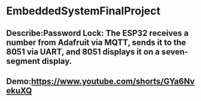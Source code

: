 # EmbeddedSystemFinalProject
## Describe:Password Lock: The ESP32 receives a number from Adafruit via MQTT, sends it to the 8051 via UART, and 8051 displays it on a seven-segment display.
## Demo:https://www.youtube.com/shorts/GYa6NvekuXQ
 
